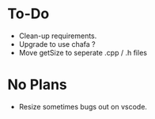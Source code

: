 # To-Do

- Clean-up requirements.
- Upgrade to use chafa ?
- Move getSize to seperate .cpp / .h files

# No Plans

- Resize sometimes bugs out on vscode.
